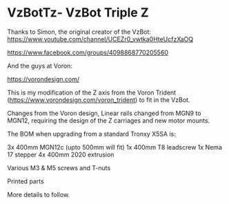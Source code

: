 # VzBotTz-  VzBot Triple Z

Thanks to Simon, the original creator of the VzBot:
https://www.youtube.com/channel/UCEZr0_vwtka0HteUcfzXaOQ

https://www.facebook.com/groups/4098868770205560

And the guys at Voron:

https://vorondesign.com/

This is my modification of the Z axis from the Voron Trident (https://www.vorondesign.com/voron_trident) to fit in the VzBot.

Changes from the Voron design, Linear rails changed from MGN9 to MGN12, requiring the design of the Z carriages and new motor mounts.

The BOM when upgrading from a standard Tronxy X5SA is:

3x 400mm MGN12c (upto 500mm will fit)
1x 400mm T8 leadscrew
1x Nema 17 stepper
4x 400mm 2020 extrusion

Various M3 & M5 screws and T-nuts

Printed parts

More details to follow.
